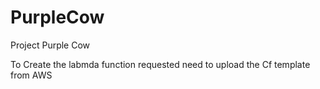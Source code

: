 # PurpleCow
Project Purple Cow


To Create the labmda function requested
need to upload the Cf template from AWS 

